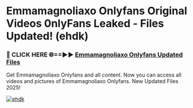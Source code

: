 # Emmamagnoliaxo Onlyfans Original Videos 0nlyFans Leaked - Files Updated! (ehdk)

<h3>🔴 CLICK HERE 🌐==►► <a href="https://tinyurl.com/ehrbuxhb" rel="nofollow">Emmamagnoliaxo Onlyfans Updated Files</a></h3>

Get Emmamagnoliaxo Onlyfans and all content. Now you can access all videos and pictures of Emmamagnoliaxo Onlyfans. New Updated Files 2025!

[![ehdk](https://i.imgur.com/lVYEuWS.gif)](https://tinyurl.com/ehrbuxhb)
